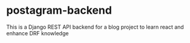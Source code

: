 # postagram-backend
This is a Django REST API backend for a blog project to learn react and enhance DRF knowledge
